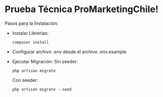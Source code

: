 # Prueba Técnica ProMarketingChile!

Pasos para la Instalación:

 - Instalar Librerias:
   
       composer install
 
 - Configurar archivo .env desde el archivo .env.example
 - Ejecutar Migración:
	 Sin seeder:
	
       php artisan migrate
      
      Con seeder:
  
       php artisan migrate --seed

